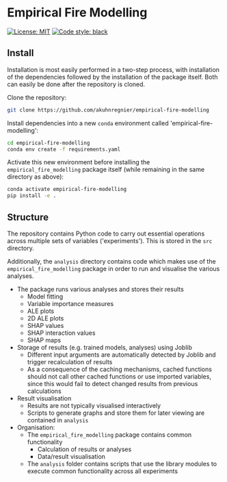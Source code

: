 # Empirical Fire Modelling

[![License: MIT](https://img.shields.io/badge/License-MIT-blueviolet)](https://github.com/akuhnregnier/empirical-fire-modelling/blob/master/LICENSE)
[![Code style: black](https://img.shields.io/badge/code%20style-black-000000.svg)](https://github.com/ambv/black)

## Install

Installation is most easily performed in a two-step process, with installation of the dependencies followed by the installation of the package itself.
Both can easily be done after the repository is cloned.

Clone the repository:

```bash
git clone https://github.com/akuhnregnier/empirical-fire-modelling
```

Install dependencies into a new `conda` environment called 'empirical-fire-modelling':

```bash
cd empirical-fire-modelling
conda env create -f requirements.yaml
```

Activate this new environment before installing the `empirical_fire_modelling` package itself (while remaining in the same directory as above):

```bash
conda activate empirical-fire-modelling
pip install -e .
```

## Structure

The repository contains Python code to carry out essential operations across multiple sets of variables ('experiments').
This is stored in the `src` directory.

Additionally, the `analysis` directory contains code which makes use of the `empirical_fire_modelling` package in order to run and visualise the various analyses.

- The package runs various analyses and stores their results
  - Model fitting
  - Variable importance measures
  - ALE plots
  - 2D ALE plots
  - SHAP values
  - SHAP interaction values
  - SHAP maps
- Storage of results (e.g. trained models, analyses) using Joblib
  - Different input arguments are automatically detected by Joblib and trigger recalculation of results
  - As a consequence of the caching mechanisms, cached functions should not call other cached functions or use imported variables, since this would fail to detect changed results from previous calculations
- Result visualisation
  - Results are not typically visualised interactively
  - Scripts to generate graphs and store them for later viewing are contained in `analysis`
- Organisation:
  - The `empirical_fire_modelling` package contains common functionality
    - Calculation of results or analyses
    - Data/result visualisation
  - The `analysis` folder contains scripts that use the library modules to execute common functionality across all experiments
